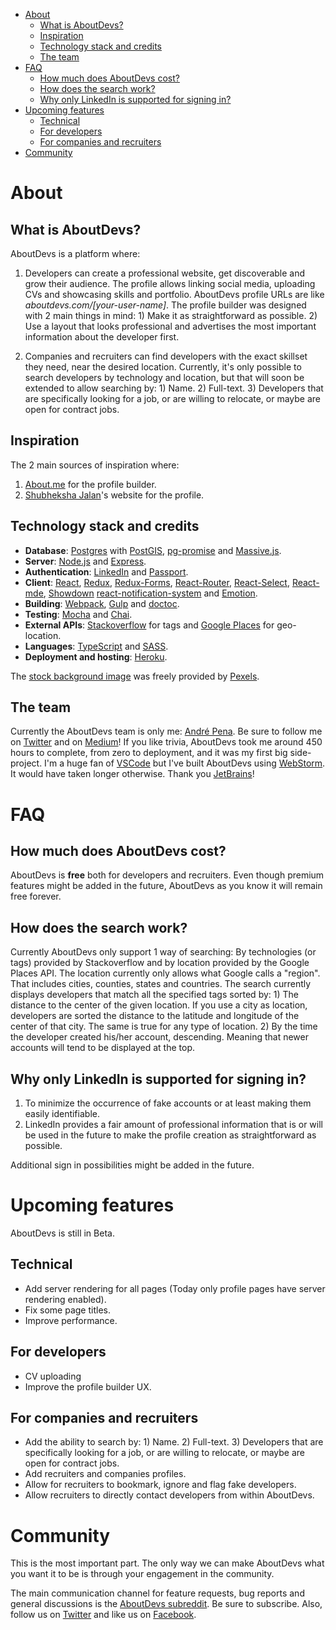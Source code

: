 <!-- START doctoc generated TOC please keep comment here to allow auto update -->
<!-- DON'T EDIT THIS SECTION, INSTEAD RE-RUN doctoc TO UPDATE -->


- [About](#about)
  - [What is AboutDevs?](#what-is-aboutdevs)
  - [Inspiration](#inspiration)
  - [Technology stack and credits](#technology-stack-and-credits)
  - [The team](#the-team)
- [FAQ](#faq)
  - [How much does AboutDevs cost?](#how-much-does-aboutdevs-cost)
  - [How does the search work?](#how-does-the-search-work)
  - [Why only LinkedIn is supported for signing in?](#why-only-linkedin-is-supported-for-signing-in)
- [Upcoming features](#upcoming-features)
  - [Technical](#technical)
  - [For developers](#for-developers)
  - [For companies and recruiters](#for-companies-and-recruiters)
- [Community](#community)

<!-- END doctoc generated TOC please keep comment here to allow auto update -->

# About

## What is AboutDevs?

AboutDevs is a platform where:

1. Developers can create a professional website, get discoverable and grow their audience. The profile allows linking social
media, uploading CVs and showcasing skills and portfolio. AboutDevs profile URLs are like *aboutdevs.com/[your-user-name]*.
The profile builder was designed with 2 main things in mind: 1) Make it as straightforward as possible. 2) Use a layout 
that looks professional and advertises the most important information about the developer first.

2. Companies and recruiters can find developers with the exact skillset they need, near the desired location. 
Currently, it's only possible to search developers by technology and location, but that will soon be extended to allow searching by: 1) Name. 2) Full-text. 3) Developers that are specifically 
looking for a job, or are willing to relocate, or maybe are open for contract jobs.  

## Inspiration

The 2 main sources of inspiration where:

1. [About.me](https://about.me/) for the profile builder.
2. [Shubheksha Jalan](https://www.shubheksha.com/)'s website for the profile.

## Technology stack and credits

- **Database**: [Postgres](https://www.postgresql.org) with [PostGIS](https://postgis.net/), [pg-promise](https://github.com/vitaly-t/pg-promise) and [Massive.js](https://github.com/dmfay/massive-js).
- **Server**: [Node.js](https://nodejs.org/en/) and [Express](https://nodejs.org/en/).
- **Authentication**: [LinkedIn](https://www.linkedin.com) and [Passport](http://www.passportjs.org/).
- **Client**: [React](https://reactjs.org/), [Redux](https://redux.js.org/), [Redux-Forms](https://redux-form.com),
 [React-Router](https://github.com/ReactTraining/react-router), [React-Select](https://github.com/JedWatson/react-select), 
 [React-mde](https://github.com/andrerpena/react-mde), [Showdown](https://github.com/showdownjs/showdown) 
 [react-notification-system](https://github.com/igorprado/react-notification-system) and [Emotion](https://github.com/emotion-js/emotion).
- **Building**: [Webpack](https://webpack.js.org/), [Gulp](https://gulpjs.com/) and [doctoc](https://github.com/thlorenz/doctoc).
- **Testing**: [Mocha](https://mochajs.org/) and [Chai](http://chaijs.com/). 
- **External APIs**: [Stackoverflow](https://api.stackexchange.com/docs) for tags and [Google Places](https://developers.google.com/places/) for geo-location.
- **Languages**: [TypeScript](https://www.typescriptlang.org/) and [SASS](http://sass-lang.com/).
- **Deployment and hosting**: [Heroku](https://www.heroku.com/).
  
The [stock background image](https://www.pexels.com/photo/adult-brainstorming-business-chair-515167/) was freely provided by [Pexels](https://www.pexels.com).


## The team

Currently the AboutDevs team is only me: [André Pena](https://aboutdevs.com/andrerpena). Be sure to follow me on [Twitter](https://twitter.com/andrerpena)
and on [Medium](https://medium.com/@andrerpena)! If you like trivia, AboutDevs took me around 450 hours to complete, from zero to deployment,
and it was my first big side-project. I'm a huge fan of [VSCode](https://code.visualstudio.com/) but I've built AboutDevs using [WebStorm](https://www.jetbrains.com/webstorm/).
It would have taken longer otherwise. Thank you [JetBrains](https://www.jetbrains.com/)!

# FAQ

## How much does AboutDevs cost?

AboutDevs is **free** both for developers and recruiters. Even though premium features might be added
in the future, AboutDevs as you know it will remain free forever.

## How does the search work?

Currently AboutDevs only support 1 way of searching: By technologies (or tags) provided by Stackoverflow and by location
provided by the Google Places API. The location currently only allows what Google calls a "region". That includes cities,
counties, states and countries. The search currently displays developers that match all the specified tags sorted by: 1)
The distance to the center of the given location. If you use a city as location, developers are sorted the distance to
the latitude and longitude of the center of that city. The same is true for any type of location. 2) By the time the 
developer created his/her account, descending. Meaning that newer accounts will tend to be displayed at the top.

## Why only LinkedIn is supported for signing in?

1. To minimize the occurrence of fake accounts or at least making them easily identifiable.
2. LinkedIn provides a fair amount of professional information that is or will be used in the future to make the profile
creation as straightforward as possible. 

Additional sign in possibilities might be added in the future.

# Upcoming features

AboutDevs is still in Beta.

## Technical

- Add server rendering for all pages (Today only profile pages have server rendering enabled).
- Fix some page titles.
- Improve performance.

## For developers

- CV uploading
- Improve the profile builder UX.

## For companies and recruiters

- Add the ability to search by: 1) Name. 2) Full-text. 3) Developers that are specifically looking for a 
job, or are willing to relocate, or maybe are open for contract jobs.  
- Add recruiters and companies profiles.
- Allow for recruiters to bookmark, ignore and flag fake developers.
- Allow recruiters to directly contact developers from within AboutDevs.

# Community

This is the most important part. The only way we can make AboutDevs what you want it to be is through your engagement
in the community.

The main communication channel for feature requests, bug reports and general discussions is the [AboutDevs subreddit](https://www.reddit.com/r/AboutDevs/).
Be sure to subscribe. Also, follow us on [Twitter](https://twitter.com/aboutdevs) and like us on [Facebook](https://www.facebook.com/aboutdevs/).
